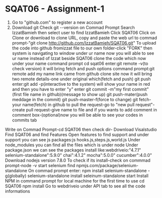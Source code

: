 # SQAT06 - Assignment-1
1. Go to "github.com" to register a new account
2. Download git
Check git --version on Commad Prompt 
Search IzzatBamieh then select user to find IzzatBamieh
Click SQAT06 
Click on Clone or download to clone URL, copy and paste the web url to commad prompt-"git clone http://github.com/IzzatBamieh/SQAT06.git"
To upload the code into github fromizzat file to our own folder-click "FORK" then system is navigating to window under ur name
now you will able to see ur name instead of Izzat beside SQAT06
clone the code which now under your name
command prompt cd sqat06
enter:git remote -v(to check version)
it will bring fetch and push options
command prompt:git remote add my name link came from github clone site
now it will bring two remote details-one under original which(fetch and push)
git push
enter:git add -p(interactive to the system)
will show your name in red and then you have to enter "y"
enter git commit -m"my first commit"(first file name in github)(message to show up)
git push-mater(push meddage in the commit)
git push-master-f(force to change)
git fetch-your name(fetch)
in github to pull the request-go to "new pull request"-create pull request-give name to file and if you wants to add comment in comment box-(optional)now you will be able to see your codes in commits tab





















Write on Commad Prompt-cd SQAT06 then check dir-
Download Visalstudio
Find SQAT06 and find Features
Open features to find support and under support you can see js packages:js hooks.js,steps.js,world.js
Under node_modules you can find all the files which is under node
Under package.json we can see the packages install like:webdriveio:"4.7.1"
selenium-standalone":5.9.0"
chai":4.1.2"
mocha":5.0.0"
cucumber":4.0.0"
Download nodejs version 7.8.0
To check if its install-check on commmad prompt-node -v
start selenium
find npmjs.com/package/selenium-standalone
On commad prompt enter:
npm install selenium-standalone -g(globally)
selenium-standalone install
seleinum-standalone start
Install NPM in command prompt for local machine for the first time to use
cd SQAT06
npm install
Go to webdriveio under API tab to see all the code informations








